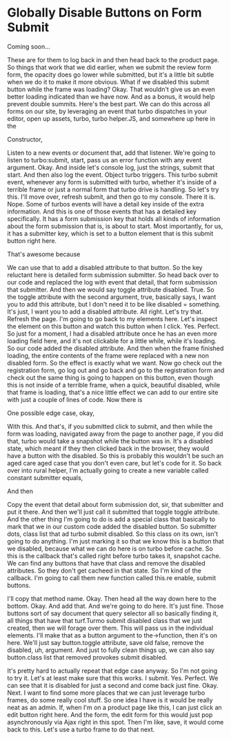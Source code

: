 # Globally Disable Buttons on Form Submit

Coming soon...

These are for them to log back in and then head back to the product page. So things
that work that we did earlier, when we submit the review form form, the opacity does
go lower while submitted, but it's a little bit subtle when we do it to make it more
obvious. What if we disabled this submit button while the frame was loading? Okay.
That wouldn't give us an even better loading indicated than we have now. And as a
bonus, it would help prevent double summits. Here's the best part. We can do this
across all forms on our site, by leveraging an event that turbo dispatches in your
editor, open up assets, turbo, turbo helper.JS, and somewhere up here in the

Constructor,

Listen to a new events or document that, add that listener. We're going to listen to
turbo:submit, start, pass us an error function with any event argument. Okay. And
inside let's console log, just the strings, submit that start. And then also log the
event. Object turbo triggers. This turbo submit event, whenever any form is submitted
with turbo, whether it's inside of a terrible frame or just a normal form that turbo
drive is handling. So let's try this. I'll move over, refresh submit, and then go to
my console. There it is. Nope. Some of turbos events will have a detail key inside of
the extra information. And this is one of those events that has a detailed key
specifically. It has a form submission key that holds all kinds of information about
the form submission that is, is about to start. Most importantly, for us, it has a
submitter key, which is set to a button element that is this submit button right
here.

That's awesome because

We can use that to add a disabled attribute to that button. So the key reluctant here
is detailed form submission submitter. So head back over to our code and replaced the
log with event that detail, that form submission that submitter. And then we would
say toggle attribute disabled. True. So the toggle attribute with the second
argument, true, basically says, I want you to add this attribute, but I don't need it
to be like disabled = something. It's just, I want you to add a disabled attribute.
All right. Let's try that. Refresh the page. I'm going to go back to my elements
here. Let's inspect the element on this button and watch this button when I click.
Yes. Perfect. So just for a moment, I had a disabled attribute once he has an even
more loading field here, and it's not clickable for a little while, while it's
loading. So our code added the disabled attribute. And then when the frame finished
loading, the entire contents of the frame were replaced with a new non disabled form.
So the effect is exactly what we want. Now go check out the registration form, go log
out and go back and go to the registration form and check out the same thing is going
to happen on this button, even though this is not inside of a terrible frame, when a
quick, beautiful disabled, while that frame is loading, that's a nice little effect
we can add to our entire site with just a couple of lines of code. Now there is

One possible edge case, okay,

With this. And that's, if you submitted click to submit, and then while the form was
loading, navigated away from the page to another page, if you did that, turbo would
take a snapshot while the button was in. It's a disabled state, which meant if they
then clicked back in the browser, they would have a button with the disabled. So this
is probably this wouldn't be such an aged care aged case that you don't even care,
but let's code for it. So back over into rural helper, I'm actually going to create a
new variable called constant submitter equals,

And then

Copy the event that detail about form submission dot, sir, that submitter and put it
there. And then we'll just call it submitted that toggle toggle attribute. And the
other thing I'm going to do is add a special class that basically to mark that we in
our custom code added the disabled button. So submitter dots, class list that ad
turbo submit disabled. So this class on its own, isn't going to do anything. I'm just
marking it so that we know this is a button that we disabled, because what we can do
here is on turbo before cache. So this is the callback that's called right before
turbo takes it, snapshot cache. We can find any buttons that have that class and
remove the disabled attributes. So they don't get cacheed in that state. So I'm kind
of the callback. I'm going to call them new function called this.re enable, submit
buttons.

I'll copy that method name. Okay. Then head all the way down here to the bottom.
Okay. And add that. And we're going to do here. It's just fine. Those buttons sort of
say document that query selector all so basically finding it, all things that have
that turf.Turmo submit disabled class that we just created, then we will forage over
them. This will pass us in the individual elements. I'll make that as a button
argument to the->function, then it's on here. We'll just say button.toggle attribute,
save old false, remove the disabled, uh, argument. And just to fully clean things up,
we can also say button.class list that removed provokes submit disabled.

It's pretty hard to actually repeat that edge case anyway. So I'm not going to try
it. Let's at least make sure that this works. I submit. Yes. Perfect. We can see that
it is disabled for just a second and come back just fine. Okay. Next. I want to find
some more places that we can just leverage turbo frames, do some really cool stuff.
So one idea I have is it would be really neat as an admin. If, when I'm on a product
page like this, I can just click an edit button right here. And the form, the edit
form for this would just pop asynchronously via Ajax right in this spot. Then I'm
like, save, it would come back to this. Let's use a turbo frame to do that next.

